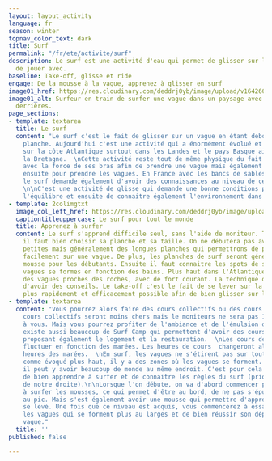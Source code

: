 ```yaml
---
layout: layout_activity
language: fr
season: winter
topnav_color_text: dark
title: Surf
permalink: "/fr/ete/activite/surf"
description: Le surf est une activité d'eau qui permet de glisser sur les vagues et
  de jouer avec.
baseline: Take-off, glisse et ride
engage: De la mousse à la vague, apprenez à glisser en surf
image01_href: https://res.cloudinary.com/deddrj0yb/image/upload/v1642605797/website/summer/tim-marshall-vn59e-3J2oo-unsplash_izyyiz.jpg
image01_alt: Surfeur en train de surfer une vague dans un paysage avec des collines
  derrières.
page_sections:
- template: textarea
  title: Le surf
  content: "Le surf c'est le fait de glisser sur un vague en étant debout sur une
    planche. Aujourd'hui c'est une activité qui a énormément évolué et très rependue
    sur la côte Atlantique surtout dans les Landes et le pays Basque ainsi que dans
    la Bretagne.  \nCette activité reste tout de même physique du fait de devoir ramer
    avec la force de ses bras afin de prendre une vague mais également de revenir
    ensuite pour prendre les vagues. En France avec les bancs de sables et les baïnes,
    le surf demande également d'avoir des connaissances au niveau de ces éléments.
    \n\nC'est une activité de glisse qui demande une bonne conditions physique, de
    l'équilibre et ensuite de connaitre également l'environnement dans lequel on évolue."
- template: 2colimgtxt
  image_col_left_href: https://res.cloudinary.com/deddrj0yb/image/upload/v1642605798/website/summer/victoria-palacios-scIXeTCipZA-unsplash_dhmqlq.jpg
  captiontitleuppercase: Le surf pour tout le monde
  title: Apprenez à surfer
  content: Le surf s'apprend difficile seul, sans l'aide de moniteur. Tout d'abord
    il faut bien choisir sa planche et sa taille. On ne débutera pas avec des planches
    petites mais généralement des longues planches qui permettrons de partir plus
    facilement sur une vague. De plus, les planches de surf seront généralement en
    mousse pour les débutants. Ensuite il faut connaitre les spots de surf, car les
    vagues se formes en fonction des baïns. Plus haut dans l'Atlantique, on peut retrouver
    des vagues proches des roches, avec de fort courant. La technique de surf demande
    d'avoir des conseils. Le take-off c'est le fait de se lever sur la planche le
    plus rapidement et efficacement possible afin de bien glisser sur la vague.
- template: textarea
  content: "Vous pourrez alors faire des cours collectifs ou des cours privés. Les
    cours collectifs seront moins chers mais le moniteurs ne sera pas 100% dédiée
    à vous. Mais vous pourrez profiter de l'ambiance et de l'émulsion du groupe. Il
    existe aussi beaucoup de Surf Camp qui permettent d'avoir des cours de surf en
    proposant également le logement et la restauration.  \nLes cours de Surf peuvent
    fluctuer en fonction des marées. Les heures de cours  changeront alors selon les
    heures des marées.  \nEn surf, les vagues ne s'étirent pas sur tout l'océan et
    comme évoqué plus haut, il y a des zones où les vagues se forment. De ce fait,
    il peut y avoir beaucoup de monde au même endroit. C'est pour cela qu'il est important
    de bien apprendre à surfer et de connaitre les règles du surf (priorité la personne
    de notre droite).\n\nLorsque l'on débute, on va d'abord commencer par apprendre
    à surfer les mousses, ce qui permet d'être au bord, de ne pas s'épuiser à aller
    au pic. Mais s'est également avoir une mousse qui permettre d'apprendre à bien
    se levé. Une fois que ce niveau est acquis, vous commencerez à essayer de prendre
    les vagues qui se forment plus au larges et de bien réussir son départ sur la
    vague."
  title: ''
published: false

---
```

